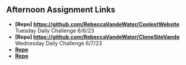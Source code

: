 ## Afternoon Assignment Links

* **[Repo] https://github.com/RebeccaVandeWater/CoolestWebsite** Tuesday Daily Challenge 6/6/23
* **[Repo] https://github.com/RebeccaVandeWater/CloneSiteVande** Wednesday Daily Challenge 6/7/23
* **[Repo](https://github.com/RebeccaVandeWater/<ASSIGNMENT_REPO>)**
* **[Repo](https://github.com/RebeccaVandeWater/<ASSIGNMENT_REPO>)**

